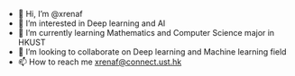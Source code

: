 - 👋 Hi, I’m @xrenaf
- 👀 I’m interested in Deep learning and AI
- 🌱 I’m currently learning Mathematics and Computer Science major in HKUST
- 💞️ I’m looking to collaborate on Deep learning and Machine learning field
- 📫 How to reach me xrenaf@connect.ust.hk

<!---
xrenaf/xrenaf is a ✨ special ✨ repository because its `README.md` (this file) appears on your GitHub profile.
You can click the Preview link to take a look at your changes.
--->
